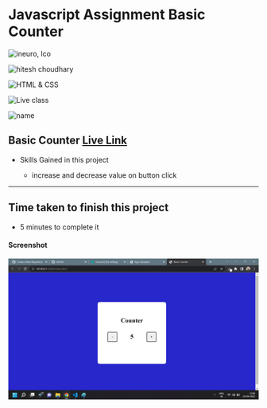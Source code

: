 # Javascript Assignment Basic Counter

![ineuro, lco](https://img.shields.io/badge/iNeuron-LCO-green)

![hitesh choudhary](https://img.shields.io/badge/Hitesh--Choudhary-Full--stack--JS--bootcamp-red)

![HTML & CSS](https://img.shields.io/badge/JAVASCRIPT-DOM-orange)

![Live class](https://img.shields.io/badge/LIVE--CLASS-PROJECT--BASIC--COUNTER-lightgrey)

![name](https://img.shields.io/badge/Vimal--Kumar-lightgrey)

## Basic Counter [Live Link](https://basic-counterr.netlify.app/)

- Skills Gained in this project

  - increase and decrease value on button click

---

## Time taken to finish this project

- 5 minutes to complete it

#### Screenshot

![Desktop](./Image/js-9.png)

